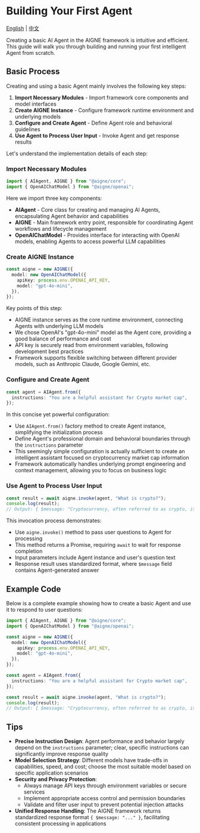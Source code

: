 # Building Your First Agent

[English](./build-your-first-agent.md) | [中文](./build-your-first-agent.zh.md)

Creating a basic AI Agent in the AIGNE framework is intuitive and efficient. This guide will walk you through building and running your first intelligent Agent from scratch.

## Basic Process

Creating and using a basic Agent mainly involves the following key steps:

1. **Import Necessary Modules** - Import framework core components and model interfaces
2. **Create AIGNE Instance** - Configure framework runtime environment and underlying models
3. **Configure and Create Agent** - Define Agent role and behavioral guidelines
4. **Use Agent to Process User Input** - Invoke Agent and get response results

Let's understand the implementation details of each step:

### Import Necessary Modules

```ts file="../../docs-examples/test/build-first-agent.test.ts" region="example-build-first-agent" only_imports
import { AIAgent, AIGNE } from "@aigne/core";
import { OpenAIChatModel } from "@aigne/openai";
```

Here we import three key components:

* **AIAgent** - Core class for creating and managing AI Agents, encapsulating Agent behavior and capabilities
* **AIGNE** - Main framework entry point, responsible for coordinating Agent workflows and lifecycle management
* **OpenAIChatModel** - Provides interface for interacting with OpenAI models, enabling Agents to access powerful LLM capabilities

### Create AIGNE Instance

```ts file="../../docs-examples/test/build-first-agent.test.ts" region="example-build-first-agent-create-aigne" exclude_imports
const aigne = new AIGNE({
  model: new OpenAIChatModel({
    apiKey: process.env.OPENAI_API_KEY,
    model: "gpt-4o-mini",
  }),
});
```

Key points of this step:

* AIGNE instance serves as the core runtime environment, connecting Agents with underlying LLM models
* We chose OpenAI's "gpt-4o-mini" model as the Agent core, providing a good balance of performance and cost
* API key is securely read from environment variables, following development best practices
* Framework supports flexible switching between different provider models, such as Anthropic Claude, Google Gemini, etc.

### Configure and Create Agent

```ts file="../../docs-examples/test/build-first-agent.test.ts" region="example-build-first-agent-create-agent" exclude_imports
const agent = AIAgent.from({
  instructions: "You are a helpful assistant for Crypto market cap",
});
```

In this concise yet powerful configuration:

* Use `AIAgent.from()` factory method to create Agent instance, simplifying the initialization process
* Define Agent's professional domain and behavioral boundaries through the `instructions` parameter
* This seemingly simple configuration is actually sufficient to create an intelligent assistant focused on cryptocurrency market cap information
* Framework automatically handles underlying prompt engineering and context management, allowing you to focus on business logic

### Use Agent to Process User Input

```ts file="../../docs-examples/test/build-first-agent.test.ts" region="example-build-first-agent-invoke-agent" exclude_imports
const result = await aigne.invoke(agent, "What is crypto?");
console.log(result);
// Output: { $message: "Cryptocurrency, often referred to as crypto, is a type of digital or virtual currency that uses cryptography for security" }
```

This invocation process demonstrates:

* Use `aigne.invoke()` method to pass user questions to Agent for processing
* This method returns a Promise, requiring `await` to wait for response completion
* Input parameters include Agent instance and user's question text
* Response result uses standardized format, where `$message` field contains Agent-generated answer

## Example Code

Below is a complete example showing how to create a basic Agent and use it to respond to user questions:

```ts file="../../docs-examples/test/build-first-agent.test.ts" region="example-build-first-agent"
import { AIAgent, AIGNE } from "@aigne/core";
import { OpenAIChatModel } from "@aigne/openai";

const aigne = new AIGNE({
  model: new OpenAIChatModel({
    apiKey: process.env.OPENAI_API_KEY,
    model: "gpt-4o-mini",
  }),
});

const agent = AIAgent.from({
  instructions: "You are a helpful assistant for Crypto market cap",
});

const result = await aigne.invoke(agent, "What is crypto?");
console.log(result);
// Output: { $message: "Cryptocurrency, often referred to as crypto, is a type of digital or virtual currency that uses cryptography for security" }
```

## Tips

* **Precise Instruction Design**: Agent performance and behavior largely depend on the `instructions` parameter; clear, specific instructions can significantly improve response quality
* **Model Selection Strategy**: Different models have trade-offs in capabilities, speed, and cost; choose the most suitable model based on specific application scenarios
* **Security and Privacy Protection**:
  * Always manage API keys through environment variables or secure services
  * Implement appropriate access control and permission boundaries
  * Validate and filter user input to prevent potential injection attacks
* **Unified Response Handling**: The AIGNE framework returns standardized response format `{ $message: "..." }`, facilitating consistent processing in applications

